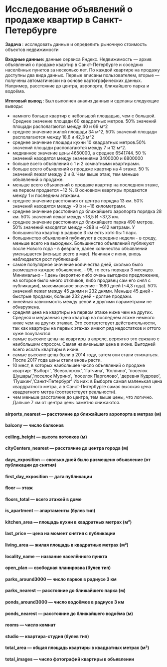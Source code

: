 # Исследование объявлений о продаже квартир в Санкт-Петербурге

<b> Задача </b>: исследовать данные и определить рыночную стоимость объектов недвижимости

<b> Входные данные:</b> данные сервиса Яндекс. Недвижимость — архив объявлений о продаже квартир в Санкт-Петербурге и соседних населённых пунктов за несколько лет. По каждой квартире на продажу доступны два вида данных. Первые вписаны пользователем, вторые — получены автоматически на основе картографических данных. Например, расстояние до центра, аэропорта, ближайшего парка и водоёма. 

<b> Итоговый вывод </b> : Был выполнен анализ данных и сделаны следующие выводы:

- намного больше квартир с небольшой площадью, чем с большой. Среднее значение площади 60 квадратных метров. 50% значений площади располагаются между 40 и 69 м^2
- среднее значение жилой площади 34 м^2, 50% значений площади располагаются между 18,6 и 42,3 м^2
- среднее значение площади кухни 10 квадратных метров.50% значений площади располагаются между 7 и 12 м^2.
- медианное значение цены 4650000, а среднее 6541744. 50 % значений находятся между значениями 3400000 и 6800000
- больше всего объявлений с 1 и 2 комнатными квартирами.
- больше всего объявлений о продаже квартир на 4 этаже. 50 % значений лежат между 2 и 8. Чем выше этаж, тем меньше объявлений о продаже.
- меньше всего объявлений о продаже квартир на последнем этаже, на первом продается ~12 %. В основном квартиры продаются между 1 и последним этажами.
- среднее значение расстояния от центра порядка 13 км. 50% значений находятся между ~9 b и ~16 километрами.
- среднее значение расстояния до ближайшего аэропорта порядка 28 км. 50% значений лежат между ~18,5 И ~37,3 км.
- среднее значение расстояния до ближайшего парка 490 метров. 50% значений находятся между ~288 и ~612 метрами. У большинства квартир в радиусе 3 км есть хотя бы 1 парк. 
- большинство объявлений публикуют в середине недели - в среду, меньше всего на выходных. Большинство объявлений публикуют после Нового года - в феврале, далее количество объявлений уменьшается (меньше всего в мае). Начиная с июня, вновь наблюдается рост публикаций.
- самое популярное значение количества дней, сколько было размещено каждое объявление, - 95, то есть порядка 3 месяцев. Минимально - 1 день (вероятно либо очень выгодное предложение, на которое было много откликов, либо продавец сам его снял с публикации), максимальное значение - 1580 дней (~4,3 года). 50% значений лежат между 45 днями и 232 днями. Меньше 45 дней - быстрые продажи, больше 232 дней - долгие продажи.
- линейная зависимость между ценой и другими параметрами не обнаружена.
- средняя цена на квартиры на первом этаже ниже чем на других. Средняя и медианная цена квартир на последнем этаже немного ниже чем на других этажах. Это соответствует действительности, так как квартиры на первых этажах имеют ряд недостатков и оттого хуже покупаются
- самые высокие цены на квартиры в апреле, вероятно это связано с наибольшим спросом. Самая наименьшая цена в июне. Выгодней всего искать квартиры в июне.
- самые высокие цены были в 2014 году, затем они стали снижаться. После 2017 года цены стали вновь расти.
- 10 мест, в которых наибольшее число объявлений о продаже квартир:  'Выборг', 'Всеволожск', 'Гатчина', 'Колпино', 'поселок Шушары','поселок Мурино', 'поселок Парголово', 'деревня Кудрово', 'Пушкин','Санкт-Петербург'
Из них: в Выборге самая маленькая цена квардратного метра, а в Санкт-Питербурге самая высокая цена квадратного метра (соответствует реальности). 
- чем меньше расстояние до центра, тем выше цены, что логично. Дальше 7 км от центра цены заметно снижаются.

#### airports_nearest — расстояние до ближайшего аэропорта в метрах (м)
#### balcony — число балконов
#### ceiling_height — высота потолков (м)
#### cityCenters_nearest — расстояние до центра города (м)
#### days_exposition — сколько дней было размещено объявление (от публикации до снятия)
#### first_day_exposition — дата публикации
#### floor — этаж
#### floors_total — всего этажей в доме
#### is_apartment — апартаменты (булев тип)
#### kitchen_area — площадь кухни в квадратных метрах (м²)
#### last_price — цена на момент снятия с публикации
#### living_area — жилая площадь в квадратных метрах (м²)
#### locality_name — название населённого пункта
#### open_plan — свободная планировка (булев тип)
#### parks_around3000 — число парков в радиусе 3 км
#### parks_nearest — расстояние до ближайшего парка (м)
#### ponds_around3000 — число водоёмов в радиусе 3 км
#### ponds_nearest — расстояние до ближайшего водоёма (м)
#### rooms — число комнат
#### studio — квартира-студия (булев тип)
#### total_area — общая площадь квартиры в квадратных метрах (м²)
#### total_images — число фотографий квартиры в объявлении
